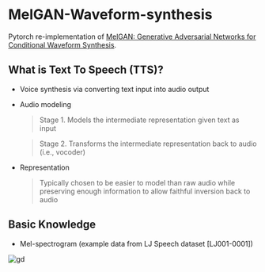 # MelGAN-Waveform-synthesis
Pytorch re-implementation of [MelGAN: Generative Adversarial Networks for Conditional Waveform Synthesis](https://papers.nips.cc/paper/2019/hash/6804c9bca0a615bdb9374d00a9fcba59-Abstract.html).


## What is Text To Speech (TTS)?
- Voice synthesis via converting text input into audio output
- Audio modeling
  > Stage 1. Models the intermediate representation given text as input
  
  > Stage 2. Transforms the intermediate representation back to audio (i.e., vocoder)
- Representation
  > Typically chosen to be easier to model than raw audio while preserving enough information to allow faithful inversion back to audio

## Basic Knowledge
- Mel-spectrogram (example data from LJ Speech dataset [LJ001-0001])

![gd](https://user-images.githubusercontent.com/57162425/147517884-359a3315-c465-4045-8229-d3565692b5d7.png)
